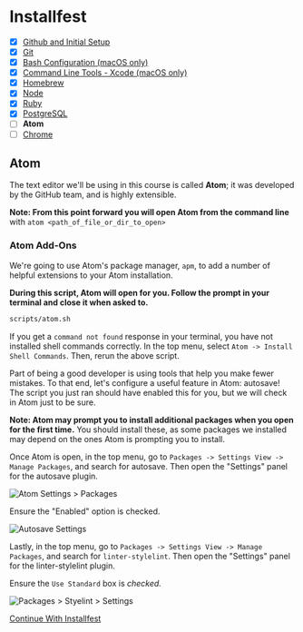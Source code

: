 # Installfest

- [x] [Github and Initial Setup](github.md)
- [x] [Git](git.md)
- [x] [Bash Configuration (macOS only)](bash.md)
- [x] [Command Line Tools - Xcode (macOS only)](command_line_tools.md)
- [x] [Homebrew](homebrew.md)
- [x] [Node](node.md)
- [x] [Ruby](ruby.md)
- [x] [PostgreSQL](postgres.md)
- [ ] **Atom**
- [ ] [Chrome](chrome.md)

## Atom

The text editor we'll be using in this course is called **Atom**; it was
developed by the GitHub team, and is highly extensible.

**Note: From this point forward you will open Atom from the command line** with `atom <path_of_file_or_dir_to_open>`


### Atom Add-Ons

We're going to use Atom's package manager, `apm`, to add a number of helpful
extensions to your Atom installation.

**During this script, Atom will open for you. Follow the prompt in your terminal and close it when asked to.**

```bash
scripts/atom.sh
```

If you get a `command not found` response in your terminal, you have not
installed shell commands correctly. In the top menu, select `Atom -> Install Shell Commands`. Then, rerun the above script.

Part of being a good developer is using tools that help you make fewer mistakes.
To that end, let's configure a useful feature in Atom: autosave! The script you just ran should have enabled this for you, but we will check in Atom just to be sure.

**Note: Atom may prompt you to install additional packages when you open for the first time.** You should install these, as some packages we installed may depend on the ones Atom is prompting you to install.

Once Atom is open, in the top menu, go to `Packages -> Settings View -> Manage Packages`, and search for autosave.
Then open the "Settings" panel for the autosave plugin.

![Atom Settings > Packages](https://cloud.githubusercontent.com/assets/388761/21697829/41986714-d362-11e6-87ac-f0c42eac72e0.png)

Ensure the "Enabled" option is checked.

![Autosave Settings](https://cloud.githubusercontent.com/assets/388761/21697838/47338b72-d362-11e6-9106-4a5f476945ca.png)

Lastly, in the top menu, go to `Packages -> Settings View -> Manage Packages`, and search for `linter-stylelint`.
Then open the "Settings" panel for the linter-stylelint plugin.

Ensure the `Use Standard` box is _checked._

![Packages > Styelint > Settings](https://git.generalassemb.ly/storage/user/5688/files/acbce054-d42b-11e7-8097-14eb1f42141b)

[Continue With Installfest](chrome.md)
